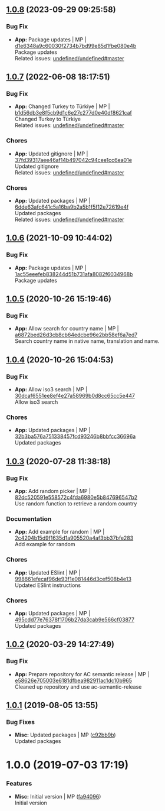 <a name="1.0.8"></a>

## [1.0.8](https://github.com/admiralcloud/ac-countrylist/compare/v1.0.7..v1.0.8) (2023-09-29 09:25:58)


### Bug Fix

* **App:** Package updates | MP | [d1e6348a9c60030f2734b7bd99e85d1fbe080e4b](https://github.com/admiralcloud/ac-countrylist/commit/d1e6348a9c60030f2734b7bd99e85d1fbe080e4b)    
Package updates  
Related issues: [undefined/undefined#master](undefined/browse/master)
<a name="1.0.7"></a>

## [1.0.7](https://github.com/admiralcloud/ac-countrylist/compare/v1.0.6..v1.0.7) (2022-06-08 18:17:51)


### Bug Fix

* **App:** Changed Turkey to Türkiye | MP | [b1d56db3e8f5cb9d1c6e27c277d0e40df8621caf](https://github.com/admiralcloud/ac-countrylist/commit/b1d56db3e8f5cb9d1c6e27c277d0e40df8621caf)    
Changed Turkey to Türkiye  
Related issues: [undefined/undefined#master](undefined/browse/master)
### Chores

* **App:** Updated gitignore | MP | [37fd39317aee46af14b497042c94cee1cc6ea01e](https://github.com/admiralcloud/ac-countrylist/commit/37fd39317aee46af14b497042c94cee1cc6ea01e)    
Updated gitignore  
Related issues: [undefined/undefined#master](undefined/browse/master)
### Chores

* **App:** Updated packages | MP | [6dde63afc641c5a16ba9b2a5b1f5f12e72619e4f](https://github.com/admiralcloud/ac-countrylist/commit/6dde63afc641c5a16ba9b2a5b1f5f12e72619e4f)    
Updated packages  
Related issues: [undefined/undefined#master](undefined/browse/master)
<a name="1.0.6"></a>

## [1.0.6](https://github.com/admiralcloud/ac-countrylist/compare/v1.0.5..v1.0.6) (2021-10-09 10:44:02)


### Bug Fix

* **App:** Package updates | MP | [1ac55eeefeb838244d51b731afa8082f6034968b](https://github.com/admiralcloud/ac-countrylist/commit/1ac55eeefeb838244d51b731afa8082f6034968b)    
Package updates
<a name="1.0.5"></a>

## [1.0.5](https://github.com/mmpro/ac-countrylist/compare/v1.0.4..v1.0.5) (2020-10-26 15:19:46)


### Bug Fix

* **App:** Allow search for country name | MP | [a6872bed26d3cb8cb64edcbe96e2bb58ef6a7ed7](https://github.com/mmpro/ac-countrylist/commit/a6872bed26d3cb8cb64edcbe96e2bb58ef6a7ed7)    
Search country name in native name, translation and name.
<a name="1.0.4"></a>

## [1.0.4](https://github.com/mmpro/ac-countrylist/compare/v1.0.3..v1.0.4) (2020-10-26 15:04:53)


### Bug Fix

* **App:** Allow iso3 search | MP | [30dcaf6551ee8ef4e27a58969b0d8cc65cc5e447](https://github.com/mmpro/ac-countrylist/commit/30dcaf6551ee8ef4e27a58969b0d8cc65cc5e447)    
Allow iso3 search
### Chores

* **App:** Updated packages | MP | [32b3ba576a751338457fcd93246b8bbfcc36696a](https://github.com/mmpro/ac-countrylist/commit/32b3ba576a751338457fcd93246b8bbfcc36696a)    
Updated packages
<a name="1.0.3"></a>

## [1.0.3](https://github.com/mmpro/ac-countrylist/compare/v1.0.2..v1.0.3) (2020-07-28 11:38:18)


### Bug Fix

* **App:** Add random picker | MP | [82dc520591e558572c4fda6980e5b847696547b2](https://github.com/mmpro/ac-countrylist/commit/82dc520591e558572c4fda6980e5b847696547b2)    
Use random function to retrieve a random country
### Documentation

* **App:** Add example for random | MP | [2c4204b15d9f1635d1a905520a4af3bb37bfe283](https://github.com/mmpro/ac-countrylist/commit/2c4204b15d9f1635d1a905520a4af3bb37bfe283)    
Add example for random
### Chores

* **App:** Updated ESlint | MP | [998661efecaf96de93f1e081446d3cef508b4e13](https://github.com/mmpro/ac-countrylist/commit/998661efecaf96de93f1e081446d3cef508b4e13)    
Updated ESlint instructions
### Chores

* **App:** Updated packages | MP | [495cdd77e76378f1706b27da3cab9e566cf03877](https://github.com/mmpro/ac-countrylist/commit/495cdd77e76378f1706b27da3cab9e566cf03877)    
Updated packages
<a name="1.0.2"></a>

## [1.0.2](https://github.com/mmpro/ac-countrylist/compare/v1.0.1..v1.0.2) (2020-03-29 14:27:49)


### Bug Fix

* **App:** Prepare repository for AC semantic release | MP | [e58626e705003e6181dfbea982911ac1dc10b965](https://github.com/mmpro/ac-countrylist/commit/e58626e705003e6181dfbea982911ac1dc10b965)    
Cleaned up repository and use ac-semantic-release
<a name="1.0.1"></a>
## [1.0.1](https://github.com/mmpro/ac-countrylist/compare/v1.0.0...v1.0.1) (2019-08-05 13:55)


### Bug Fixes

* **Misc:** Updated packages | MP ([c92bb9b](https://github.com/mmpro/ac-countrylist/commit/c92bb9b))    
  Updated packages



<a name="1.0.0"></a>
# 1.0.0 (2019-07-03 17:19)


### Features

* **Misc:** Initial version | MP ([fa94096](https://github.com/mmpro/ac-countrylist/commit/fa94096))    
  Initial version



